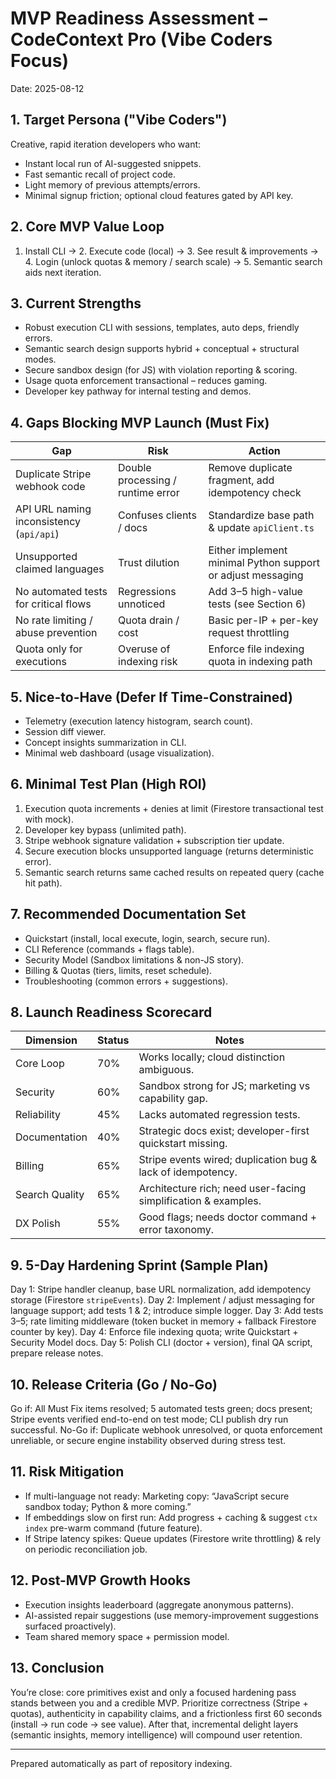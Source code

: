 # MVP Readiness Assessment – CodeContext Pro (Vibe Coders Focus)

Date: 2025-08-12

## 1. Target Persona ("Vibe Coders")
Creative, rapid iteration developers who want:
- Instant local run of AI-suggested snippets.
- Fast semantic recall of project code.
- Light memory of previous attempts/errors.
- Minimal signup friction; optional cloud features gated by API key.

## 2. Core MVP Value Loop
1. Install CLI → 2. Execute code (local) → 3. See result & improvements → 4. Login (unlock quotas & memory / search scale) → 5. Semantic search aids next iteration.

## 3. Current Strengths
- Robust execution CLI with sessions, templates, auto deps, friendly errors.
- Semantic search design supports hybrid + conceptual + structural modes.
- Secure sandbox design (for JS) with violation reporting & scoring.
- Usage quota enforcement transactional – reduces gaming.
- Developer key pathway for internal testing and demos.

## 4. Gaps Blocking MVP Launch (Must Fix)
| Gap | Risk | Action |
|-----|------|--------|
| Duplicate Stripe webhook code | Double processing / runtime error | Remove duplicate fragment, add idempotency check |
| API URL naming inconsistency (`api/api`) | Confuses clients / docs | Standardize base path & update `apiClient.ts` |
| Unsupported claimed languages | Trust dilution | Either implement minimal Python support or adjust messaging |
| No automated tests for critical flows | Regressions unnoticed | Add 3–5 high-value tests (see Section 6) |
| No rate limiting / abuse prevention | Quota drain / cost | Basic per-IP + per-key request throttling |
| Quota only for executions | Overuse of indexing risk | Enforce file indexing quota in indexing path |

## 5. Nice-to-Have (Defer If Time-Constrained)
- Telemetry (execution latency histogram, search count).
- Session diff viewer.
- Concept insights summarization in CLI.
- Minimal web dashboard (usage visualization).

## 6. Minimal Test Plan (High ROI)
1. Execution quota increments + denies at limit (Firestore transactional test with mock). 
2. Developer key bypass (unlimited path). 
3. Stripe webhook signature validation + subscription tier update. 
4. Secure execution blocks unsupported language (returns deterministic error). 
5. Semantic search returns same cached results on repeated query (cache hit path).

## 7. Recommended Documentation Set
- Quickstart (install, local execute, login, search, secure run). 
- CLI Reference (commands + flags table). 
- Security Model (Sandbox limitations & non-JS story). 
- Billing & Quotas (tiers, limits, reset schedule). 
- Troubleshooting (common errors + suggestions). 

## 8. Launch Readiness Scorecard
| Dimension | Status | Notes |
|-----------|--------|-------|
| Core Loop | 70% | Works locally; cloud distinction ambiguous.
| Security | 60% | Sandbox strong for JS; marketing vs capability gap.
| Reliability | 45% | Lacks automated regression tests.
| Documentation | 40% | Strategic docs exist; developer-first quickstart missing.
| Billing | 65% | Stripe events wired; duplication bug & lack of idempotency.
| Search Quality | 65% | Architecture rich; need user-facing simplification & examples.
| DX Polish | 55% | Good flags; needs doctor command + error taxonomy.

## 9. 5-Day Hardening Sprint (Sample Plan)
Day 1: Stripe handler cleanup, base URL normalization, add idempotency storage (Firestore `stripeEvents`).
Day 2: Implement / adjust messaging for language support; add tests 1 & 2; introduce simple logger.
Day 3: Add tests 3–5; rate limiting middleware (token bucket in memory + fallback Firestore counter by key).
Day 4: Enforce file indexing quota; write Quickstart + Security Model docs.
Day 5: Polish CLI (doctor + version), final QA script, prepare release notes.

## 10. Release Criteria (Go / No-Go)
Go if: All Must Fix items resolved; 5 automated tests green; docs present; Stripe events verified end-to-end on test mode; CLI publish dry run successful.
No-Go if: Duplicate webhook unresolved, or quota enforcement unreliable, or secure engine instability observed during stress test.

## 11. Risk Mitigation
- If multi-language not ready: Marketing copy: “JavaScript secure sandbox today; Python & more coming.”
- If embeddings slow on first run: Add progress + caching & suggest `ctx index` pre-warm command (future feature).
- If Stripe latency spikes: Queue updates (Firestore write throttling) & rely on periodic reconciliation job.

## 12. Post-MVP Growth Hooks
- Execution insights leaderboard (aggregate anonymous patterns).
- AI-assisted repair suggestions (use memory-improvement suggestions surfaced proactively).
- Team shared memory space + permission model.

## 13. Conclusion
You’re close: core primitives exist and only a focused hardening pass stands between you and a credible MVP. Prioritize correctness (Stripe + quotas), authenticity in capability claims, and a frictionless first 60 seconds (install → run code → see value). After that, incremental delight layers (semantic insights, memory intelligence) will compound user retention.

---
Prepared automatically as part of repository indexing.
